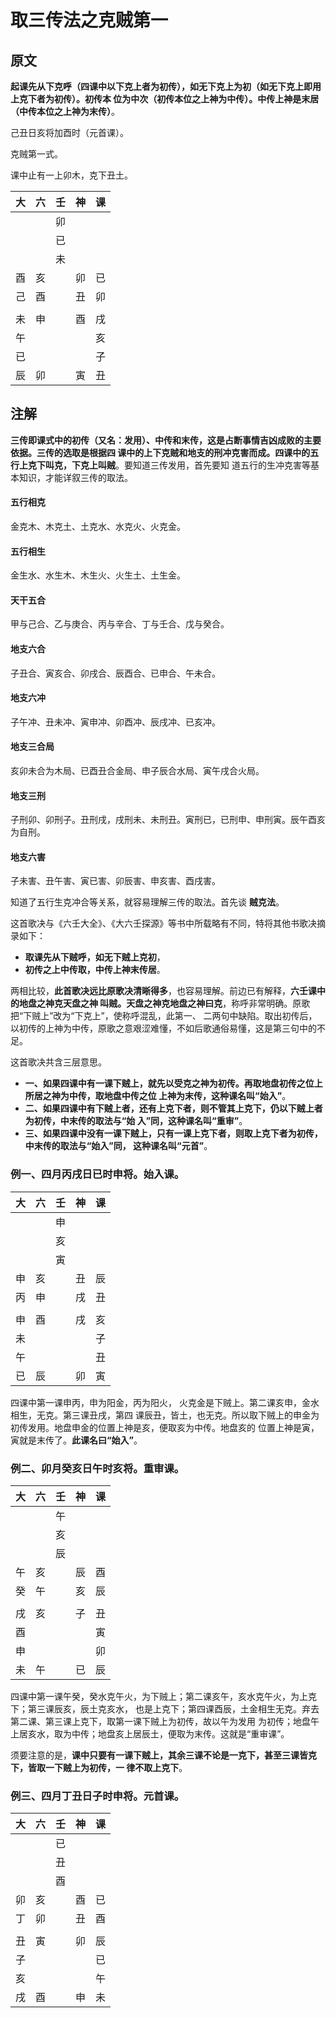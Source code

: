 取三传法之克贼第一
===================================================================================
## 原文
**起课先从下克呼（四课中以下克上者为初传），如无下克上为初（如无下克上即用上克下者为初传）。初传本
位为中次（初传本位之上神为中传）。中传上神是末居（中传本位之上神为末传）**。

己丑日亥将加酉时（元首课）。

克贼第一式。

课中止有一上卯木，克下丑土。

|  大  |  六  |  壬  |  神  | 课 |
| -- | -- | -- | -- | -- |
|  |  | 卯 |  |  |
|  |  | 已 |  |  |
|  |  | 未 |  |  |
| 酉 | 亥 |  | 卯 | 已 |
| 己 | 酉 |  | 丑 | 卯 |
|  |  |  |  |  |
| 未 | 申 |  | 酉 | 戌 |
| 午 |  |  |  | 亥 |
| 已 |  |  |  | 子 |
| 辰 | 卯 |  | 寅 | 丑 |

## 注解
**三传即课式中的初传（又名：发用）、中传和末传，这是占断事情吉凶成败的主要依据。三传的选取是根据四
课中的上下克贼和地支的刑冲克害而成。四课中的五行上克下叫克，下克上叫贼**。要知道三传发用，首先要知
道五行的生冲克害等基本知识，才能详叙三传的取法。

#### 五行相克
金克木、木克土、土克水、水克火、火克金。

#### 五行相生
金生水、水生木、木生火、火生土、土生金。

#### 天干五合
甲与己合、乙与庚合、丙与辛合、丁与壬合、戊与癸合。

#### 地支六合
子丑合、寅亥合、卯戌合、辰酉合、已申合、午未合。

#### 地支六冲
子午冲、丑未冲、寅申冲、卯酉冲、辰戌冲、已亥冲。

#### 地支三合局
亥卯未合为木局、已酉丑合金局、申子辰合水局、寅午戌合火局。

#### 地支三刑
子刑卯、卯刑子。丑刑戌，戌刑未、未刑丑。寅刑已，已刑申、申刑寅。辰午酉亥为自刑。

#### 地支六害
子未害、丑午害、寅已害、卯辰害、申亥害、酉戌害。

知道了五行生克冲合等关系，就容易理解三传的取法。首先谈 **贼克法**。

这首歌决与《六壬大全》、《大六壬探源》等书中所载略有不同，特将其他书歌决摘录如下：
+ **取课先从下贼呼，如无下贼上克初**，
+ **初传之上中传取，中传上神末传居**。

两相比较，**此首歌决远比原歌决清晰得多**，也容易理解。前边已有解释，**六壬课中的地盘之神克天盘之神
叫贼。天盘之神克地盘之神曰克**，称呼非常明确。原歌把“下贼上”改为“下克上”，使称呼混乱，此第一、
二两句中缺陷。取出初传后，以初传的上神为中传，原歌之意艰涩难懂，不如后歌通俗易懂，这是第三句中的不
足。

这首歌决共含三层意思。
+  **一、如果四课中有一课下贼上，就先以受克之神为初传。再取地盘初传之位上所居之神为中传，取地盘中传之位
上神为末传，这种课名叫“始入”**。
+ **二、如果四课中有下贼上者，还有上克下者，则不管其上克下，仍以下贼上者为初传，中末传的取法与“始
入”同，这种课名叫“重审”**。
+ **三、如果四课中没有一课下贼上，只有一课上克下者，则取上克下者为初传，中末传的取法与“始入”同，
这种课名叫“元首”**。

### 例一、四月丙戌日已时申将。始入课。
|  大  |  六  |  壬  |  神  | 课 |
| -- | -- | -- | -- | -- |
|  |  | 申 |  |  |
|  |  | 亥 |  |  |
|  |  | 寅 |  |  |
| 申 | 亥 |  | 丑 | 辰 |
| 丙 | 申 |  | 戌 | 丑 |
|  |  |  |  |  |
| 申 | 酉 |  | 戌 | 亥 |
| 未 |  |  |  | 子 |
| 午 |  |  |  | 丑 |
| 已 | 辰 |  | 卯 | 寅 |

四课中第一课申丙，申为阳金，丙为阳火， 火克金是下贼上。第二课亥申，金水相生，无克。第三课丑戌，第四
课辰丑，皆土，也无克。所以取下贼上的申金为初传发用。地盘申金的位置上神是亥，便取亥为中传。地盘亥的
位置上神是寅，寅就是末传了。**此课名曰“始入”**。

### 例二、卯月癸亥日午时亥将。重审课。
|  大  |  六  |  壬  |  神  | 课 |
| -- | -- | -- | -- | -- |
|  |  | 午 |  |  |
|  |  | 亥 |  |  |
|  |  | 辰 |  |  |
| 午 | 亥 |  | 辰 | 酉 |
| 癸 | 午 |  | 亥 | 辰 |
|  |  |  |  |  |
| 戌 | 亥 |  | 子 | 丑 |
| 酉 |  |  |  | 寅 |
| 申 |  |  |  | 卯 |
| 未 | 午 |  | 已 | 辰 |

四课中第一课午癸，癸水克午火，为下贼上；第二课亥午，亥水克午火，为上克下；第三课辰亥，辰土克亥水，
也是上克下；第四课酉辰，土金相生无克。弃去第二课、第三课上克下，取第一课下贼上为初传，故以午为发用
为初传；地盘午上居亥水，取为中传；地盘亥上居辰土，便取为末传。这就是“重审课”。

须要注意的是，**课中只要有一课下贼上，其余三课不论是一克下，甚至三课皆克下，皆取一下贼上为初传，一
律不取上克下**。

### 例三、四月丁丑日子时申将。元首课。
|  大  |  六  |  壬  |  神  | 课 |
| -- | -- | -- | -- | -- |
|  |  | 已 |  |  |
|  |  | 丑  |  |  |
|  |  | 酉 |  |  |
| 卯 | 亥 |  | 酉 | 已 |
| 丁 | 卯 |  | 丑 | 酉 |
|  |  |  |  |  |
| 丑 | 寅 |  | 卯 | 辰 |
| 子 |  |  |  | 已 |
| 亥 |  |  |  | 午 |
| 戌 | 酉 |  | 申 | 未 |






